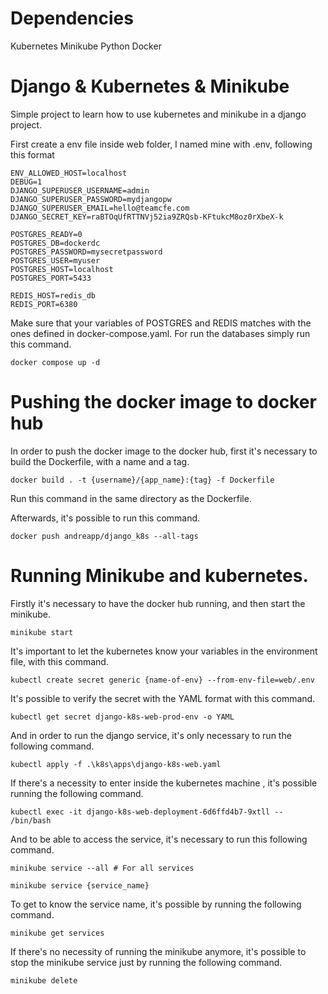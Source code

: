 # Dependencies
Kubernetes
Minikube
Python
Docker

# Django & Kubernetes & Minikube

Simple project to learn how to use kubernetes and minikube in a django project.

First create a env file inside web folder, I named mine with .env, following this format

```
ENV_ALLOWED_HOST=localhost
DEBUG=1
DJANGO_SUPERUSER_USERNAME=admin
DJANGO_SUPERUSER_PASSWORD=mydjangopw
DJANGO_SUPERUSER_EMAIL=hello@teamcfe.com
DJANGO_SECRET_KEY=raBTOqUfRTTNVj52ia9ZRQsb-KFtukcM8oz0rXbeX-k

POSTGRES_READY=0
POSTGRES_DB=dockerdc
POSTGRES_PASSWORD=mysecretpassword
POSTGRES_USER=myuser
POSTGRES_HOST=localhost
POSTGRES_PORT=5433

REDIS_HOST=redis_db
REDIS_PORT=6380
```

Make sure that your variables of POSTGRES and REDIS matches with the ones defined in docker-compose.yaml.
For run the databases simply run this command.
```
docker compose up -d
```

# Pushing the docker image to docker hub
In order to push the docker image to the docker hub, first it's necessary to build the Dockerfile, with a name and a tag.
```
docker build . -t {username}/{app_name}:{tag} -f Dockerfile
```
Run this command in the same directory as the Dockerfile.

Afterwards, it's possible to run this command.
```
docker push andreapp/django_k8s --all-tags
```

# Running Minikube and kubernetes.
Firstly it's necessary to have the docker hub running, and then start the minikube.
```
minikube start
```
It's important to let the kubernetes know your variables in the environment file, with this command.
```
kubectl create secret generic {name-of-env} --from-env-file=web/.env
```
It's possible to verify the secret with the YAML format with this command.
```
kubectl get secret django-k8s-web-prod-env -o YAML
```
And in order to run the django service, it's only necessary to run the following command.
```
kubectl apply -f .\k8s\apps\django-k8s-web.yaml
```
If there's a necessity to enter inside the kubernetes machine , it's possible running the following command.
```
kubectl exec -it django-k8s-web-deployment-6d6ffd4b7-9xtll -- /bin/bash
```
And to be able to access the service, it's necessary to run this following command.
```
minikube service --all # For all services
```
```
minikube service {service_name}
```
To get to know the service name, it's possible by running the following command.
```
minikube get services
```
If there's no necessity of running the minikube anymore, it's possible to stop the minikube service just by running the following command.
```
minikube delete
```